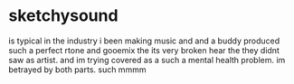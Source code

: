 # sketchysound
is typical in the  industry i been making music and and a buddy produced such a perfect rtone and gooemix the its very broken hear the they didnt saw as artist. and im trying covered as a such a mental health problem. im betrayed by both parts. such mmmm
